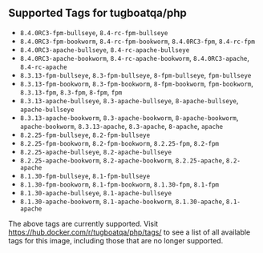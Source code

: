 ## Supported Tags for tugboatqa/php

* `8.4.0RC3-fpm-bullseye`, `8.4-rc-fpm-bullseye`
* `8.4.0RC3-fpm-bookworm`, `8.4-rc-fpm-bookworm`, `8.4.0RC3-fpm`, `8.4-rc-fpm`
* `8.4.0RC3-apache-bullseye`, `8.4-rc-apache-bullseye`
* `8.4.0RC3-apache-bookworm`, `8.4-rc-apache-bookworm`, `8.4.0RC3-apache`, `8.4-rc-apache`
* `8.3.13-fpm-bullseye`, `8.3-fpm-bullseye`, `8-fpm-bullseye`, `fpm-bullseye`
* `8.3.13-fpm-bookworm`, `8.3-fpm-bookworm`, `8-fpm-bookworm`, `fpm-bookworm`, `8.3.13-fpm`, `8.3-fpm`, `8-fpm`, `fpm`
* `8.3.13-apache-bullseye`, `8.3-apache-bullseye`, `8-apache-bullseye`, `apache-bullseye`
* `8.3.13-apache-bookworm`, `8.3-apache-bookworm`, `8-apache-bookworm`, `apache-bookworm`, `8.3.13-apache`, `8.3-apache`, `8-apache`, `apache`
* `8.2.25-fpm-bullseye`, `8.2-fpm-bullseye`
* `8.2.25-fpm-bookworm`, `8.2-fpm-bookworm`, `8.2.25-fpm`, `8.2-fpm`
* `8.2.25-apache-bullseye`, `8.2-apache-bullseye`
* `8.2.25-apache-bookworm`, `8.2-apache-bookworm`, `8.2.25-apache`, `8.2-apache`
* `8.1.30-fpm-bullseye`, `8.1-fpm-bullseye`
* `8.1.30-fpm-bookworm`, `8.1-fpm-bookworm`, `8.1.30-fpm`, `8.1-fpm`
* `8.1.30-apache-bullseye`, `8.1-apache-bullseye`
* `8.1.30-apache-bookworm`, `8.1-apache-bookworm`, `8.1.30-apache`, `8.1-apache`

The above tags are currently supported. Visit https://hub.docker.com/r/tugboatqa/php/tags/ to see a list of all available tags for this image, including those that are no longer supported.

